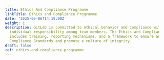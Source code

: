 ```yaml
---
title: Ethics And Compliance Programme
linkTitle: Ethics and Compliance Programme
date: '2025-05-06T14:19:00Z'
weight: 1
description: GitLab is committed to ethical behavior and compliance with laws, emphasizing
  individual responsibility among team members. The Ethics and Compliance Program
  includes training, reporting mechanisms, and a framework to ensure adherence to
  Compliance Standards and promote a culture of integrity.
draft: false
ref: ethics-and-compliance-programme
---
```


